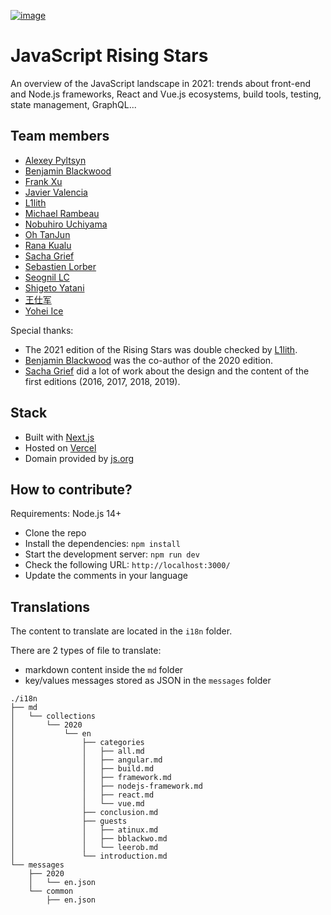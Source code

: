[![image](https://risingstars.js.org/img/2021/en/rising-stars.png)](https://risingstars.js.org/)

# JavaScript Rising Stars

An overview of the JavaScript landscape in 2021: trends about front-end and Node.js frameworks, React and Vue.js ecosystems, build tools, testing, state management, GraphQL...

## Team members

- [Alexey Pyltsyn](https://lex111.ru/)
- [Benjamin Blackwood](https://twitter.com/B_Blackwo)
- [Frank Xu](https://github.com/frankyxhl)
- [Javier Valencia](http://www.jvalen.com)
- [L1lith](https://github.com/L1lith)
- [Michael Rambeau](https://michaelrambeau.com)
- [Nobuhiro Uchiyama](https://github.com/azukiwasher)
- [Oh TanJun](https://github.com/rewrite0w0)
- [Rana Kualu](https://github.com/NurseAngel)
- [Sacha Grief](http://sachagreif.com/)
- [Sebastien Lorber](https://sebastienlorber.com/)
- [Seognil LC](https://github.com/seognil)
- [Shigeto Yatani](https://www.facebook.com/vanxx2)
- [王仕军](https://github.com/wangshijun)
- [Yohei Ice](https://github.com/meltedice)

Special thanks:

- The 2021 edition of the Rising Stars was double checked by [L1lith](https://github.com/L1lith).
- [Benjamin Blackwood](https://twitter.com/B_Blackwo) was the co-author of the 2020 edition.
- [Sacha Grief](http://sachagreif.com/) did a lot of work about the design and the content of the first editions (2016, 2017, 2018, 2019).

## Stack

- Built with [Next.js](https://nextjs.org/)
- Hosted on [Vercel](https://vercel.com/)
- Domain provided by [js.org](https://dns.js.org/)

## How to contribute?

Requirements: Node.js 14+

- Clone the repo
- Install the dependencies: `npm install`
- Start the development server: `npm run dev`
- Check the following URL: `http://localhost:3000/`
- Update the comments in your language

## Translations

The content to translate are located in the `i18n` folder.

There are 2 types of file to translate:

- markdown content inside the `md` folder
- key/values messages stored as JSON in the `messages` folder

```
./i18n
├── md
│   └── collections
│       └── 2020
│           └── en
│               ├── categories
│               │   ├── all.md
│               │   ├── angular.md
│               │   ├── build.md
│               │   ├── framework.md
│               │   ├── nodejs-framework.md
│               │   ├── react.md
│               │   └── vue.md
│               ├── conclusion.md
│               ├── guests
│               │   ├── atinux.md
│               │   ├── bblackwo.md
│               │   └── leerob.md
│               └── introduction.md
└── messages
    ├── 2020
    │   └── en.json
    └── common
        ├── en.json
```
